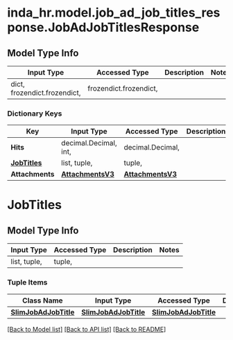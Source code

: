 # inda_hr.model.job_ad_job_titles_response.JobAdJobTitlesResponse

## Model Type Info
Input Type | Accessed Type | Description | Notes
------------ | ------------- | ------------- | -------------
dict, frozendict.frozendict,  | frozendict.frozendict,  |  | 

### Dictionary Keys
Key | Input Type | Accessed Type | Description | Notes
------------ | ------------- | ------------- | ------------- | -------------
**Hits** | decimal.Decimal, int,  | decimal.Decimal,  |  | 
**[JobTitles](#JobTitles)** | list, tuple,  | tuple,  |  | 
**Attachments** | [**AttachmentsV3**](AttachmentsV3.md) | [**AttachmentsV3**](AttachmentsV3.md) |  | [optional] 

# JobTitles

## Model Type Info
Input Type | Accessed Type | Description | Notes
------------ | ------------- | ------------- | -------------
list, tuple,  | tuple,  |  | 

### Tuple Items
Class Name | Input Type | Accessed Type | Description | Notes
------------- | ------------- | ------------- | ------------- | -------------
[**SlimJobAdJobTitle**](SlimJobAdJobTitle.md) | [**SlimJobAdJobTitle**](SlimJobAdJobTitle.md) | [**SlimJobAdJobTitle**](SlimJobAdJobTitle.md) |  | 

[[Back to Model list]](../../README.md#documentation-for-models) [[Back to API list]](../../README.md#documentation-for-api-endpoints) [[Back to README]](../../README.md)

